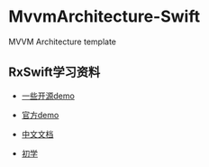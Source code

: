 # MvvmArchitecture-Swift
MVVM Architecture template

## RxSwift学习资料

- [一些开源demo](https://github.com/leasual/RxSwift-Tutorial)

- [官方demo](https://github.com/ReactiveX/RxSwift/blob/master/Documentation/GettingStarted.md)

- [中文文档](https://beeth0ven.github.io/RxSwift-Chinese-Documentation/)

- [初学](http://www.hangge.com/blog/cache/category_72_10.html)
